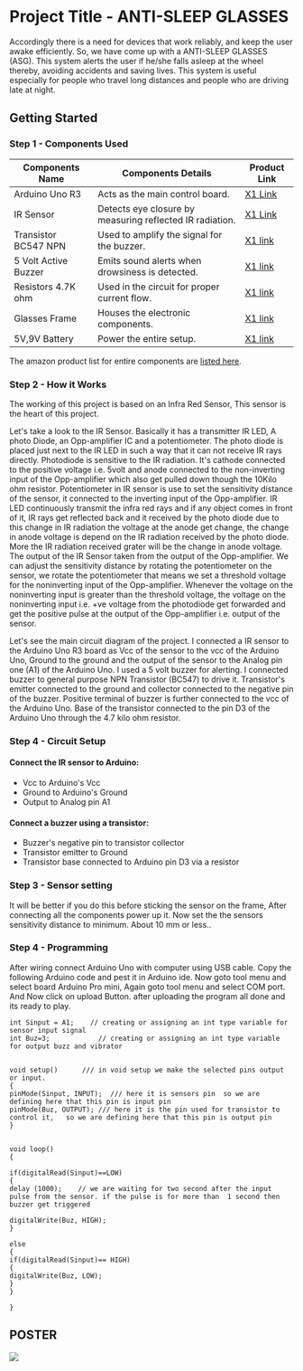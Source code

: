 # Project Title - ANTI-SLEEP GLASSES
Accordingly there is a need for devices that work reliably, and keep the user awake efficiently. So, we have come up with a ANTI-SLEEP GLASSES (ASG). This system alerts the user if he/she falls asleep at the wheel thereby, avoiding accidents and saving lives. This system is useful especially for people who travel long distances and people who are driving late at night.

## Getting Started

### Step 1 - Components Used
| Components Name | Components Details | Product Link |
--- | --- | --- |
| Arduino Uno R3 | Acts as the main control board. | [X1 Link](https://amzn.eu/d/6wBItzO) |
| IR Sensor | Detects eye closure by measuring reflected IR radiation. | [X1 Link](https://amzn.eu/d/7M8i4vN) |
| Transistor BC547 NPN | Used to amplify the signal for the buzzer. | [X1 link](https://amzn.eu/d/gvKECr3) |
| 5 Volt Active Buzzer | Emits sound alerts when drowsiness is detected. | [X1 link](https://amzn.eu/d/4ODkuQO) |
| Resistors 4.7K ohm | Used in the circuit for proper current flow. | [X1 link](https://amzn.eu/d/3AlVW8P) |
| Glasses Frame | Houses the electronic components. | [X1 link](https://amzn.eu/d/hrYkqn6) |
| 5V,9V Battery | Power the entire setup. | [X1 link](https://amzn.eu/d/07cBB3J) |

The amazon product list for entire components are [listed here](https://www.amazon.in/hz/wishlist/ls/QFEMFMPNNZPH?ref_=wl_share).

### Step 2 - How it Works
The working of this project is based on an Infra Red Sensor, This sensor is the heart of this project.

Let's take a look to the IR Sensor. Basically it has a transmitter IR LED, A photo Diode, an Opp-amplifier IC and a potentiometer.
The photo diode is placed just next to the IR LED in such a way that it can not receive IR rays directly. Photodiode is sensitive to the IR radiation. It's cathode connected to the positive voltage i.e. 5volt and anode connected to the non-inverting input of the Opp-amplifier which also get pulled down though the 10Kilo ohm resistor. Potentiometer in IR sensor is use to set the sensitivity distance of the sensor, it connected to the inverting input of the Opp-amplifier. IR LED continuously transmit the infra red rays and if any object comes in front of it, IR rays get reflected back and it received by the photo diode due to this change in IR radiation the voltage at the anode get change, the change in anode voltage is depend on the IR radiation received by the photo diode. More the IR radiation received grater will be the change in anode voltage. The output of the IR Sensor taken from the output of the Opp-amplifier. We can adjust the sensitivity distance by rotating the potentiometer on the sensor, we rotate the potentiometer that means we set a threshold voltage for the noninverting input of the Opp-amplifier. Whenever the voltage on the noninverting input is greater than the threshold voltage, the voltage on the noninverting input i.e. +ve voltage from the photodiode get forwarded and get the positive pulse at the output of the Opp-amplifier i.e. output of the sensor.

Let's see the main circuit diagram of the project. I connected a IR sensor to the Arduino Uno R3 board as Vcc of the sensor to the vcc of the Arduino Uno, Ground to the ground and the output of the sensor to the Analog pin one (A1) of the Arduino Uno. I used a 5 volt buzzer for alerting. I connected buzzer to general purpose NPN Transistor (BC547) to drive it. Transistor's emitter connected to the ground and collector connected to the negative pin of the buzzer. Positive terminal of buzzer is further connected to the vcc of the Arduino Uno. Base of the transistor connected to the pin D3 of the Arduino Uno through the 4.7 kilo ohm resistor.

### Step 4 - Circuit Setup
#### Connect the IR sensor to Arduino:
 - Vcc to Arduino's Vcc
 - Ground to Arduino's Ground
 - Output to Analog pin A1

#### Connect a buzzer using a transistor:
 - Buzzer's negative pin to transistor collector
 - Transistor emitter to Ground
 - Transistor base connected to Arduino pin D3 via a resistor

### Step 3 - Sensor setting
It will be better if you do this before sticking the sensor on the frame, After connecting all the components power up it. Now set the the sensors sensitivity distance to minimum. About 10 mm or less..

### Step 4 - Programming
After wiring connect Arduino Uno with computer using USB cable. Copy the following Arduino code and pest it in Arduino ide. Now goto tool menu and select board Arduino Pro mini, Again goto tool menu and select COM port. And Now click on upload Button. after uploading the program all done and its ready to play.
```
int Sinput = A1;    // creating or assigning an int type variable for sensor input signal
int Buz=3;            // creating or assigning an int type variable for output buzz and vibrator


void setup()      /// in void setup we make the selected pins output or input.
{
pinMode(Sinput, INPUT);  /// here it is sensors pin  so we are defining here that this pin is input pin
pinMode(Buz, OUTPUT); /// here it is the pin used for transistor to control it,   so we are defining here that this pin is output pin
}


void loop()
{
  
if(digitalRead(Sinput)==LOW)
{
delay (1000);    // we are waiting for two second after the input pulse from the sensor. if the pulse is for more than  1 second then buzzer get triggered

digitalWrite(Buz, HIGH);
}

else
{
if(digitalRead(Sinput)== HIGH)
{
digitalWrite(Buz, LOW);
}
}

}
```


## POSTER
<img src="https://github.com/MR-ANKEY/ANTI-SLEEP-GLASSES/blob/bf51432f7d407e439e83a87e2c7255040aefda65/ASG%20POSTER.jpg">
